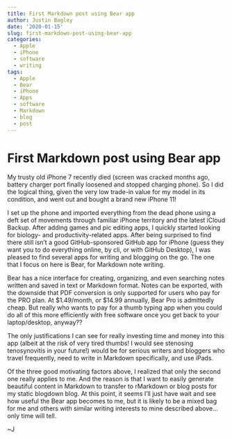 ```yaml
---
title: First Markdown post using Bear app
author: Justin Bagley
date: '2020-01-15'
slug: first-markdown-post-using-bear-app
categories:
  - Apple
  - iPhone
  - software
  - writing
tags:
  - Apple
  - Bear
  - iPhone
  - Apps
  - software
  - Markdown
  - blog
  - post
---
```


# First Markdown post using Bear app

My trusty old iPhone 7 recently died (screen was cracked months ago, battery charger port finally loosened and stopped charging phone). So I did the logical thing, given the very low trade-in value for my model in its condition, and went out and bought a brand new iPhone 11!

I set up the phone and imported everything from the dead phone using a deft set of movements through familiar iPhone territory and the latest iCloud Backup. After adding games and pic editing apps, I quickly started looking for biology- and productivity-related apps. After being surprised to find there still isn’t a good GitHub-sponsored GitHub app for iPhone (guess they want you to do everything online, by cli, or with GitHub Desktop), I was pleased to find several apps for writing and blogging on the go. The one that I focus on here is Bear, for Markdown  note writing.

Bear has a nice interface for creating, organizing, and even searching notes written and saved in text or Markdown format.  Notes can be exported, with the downside that PDF conversion is only supported for users who pay for the PRO plan. At $1.49/month, or $14.99 annually, Bear Pro is admittedly cheap. But really who wants to pay for a thumb typing app when you could do all of this more efficiently with free software once you get back to your laptop/desktop, anyway??

The only justifications I can see for really investing time and money into this app (albeit at the risk of very tired thumbs! I would see stenosing tenosynovitis in your future!) would be for serious writers and bloggers who travel frequently, need to write in Markdown specifically, and use iPads.

Of the three good motivating factors above, I realized that only the second one really applies to me. And the reason is that I want to easily generate beautiful content in Markdown to transfer to rMarkdown or blog posts for my static blogdown blog. At this point, it seems I’ll just have wait and see how useful the Bear app becomes to me, but it is likely to be a mixed bag for me and others with similar writing interests to mine described above... only time will tell.

~J
